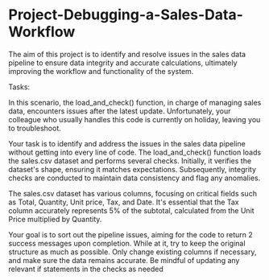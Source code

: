 # Project-Debugging-a-Sales-Data-Workflow
The aim of this project is to identify and resolve issues in the sales data pipeline to ensure data integrity and accurate calculations, ultimately improving the workflow and functionality of the system.

Tasks:

In this scenario, the load_and_check() function, in charge of managing sales data, encounters issues after the latest update. Unfortunately, your colleague who usually handles this code is currently on holiday, leaving you to troubleshoot.

Your task is to identify and address the issues in the sales data pipeline without getting into every line of code. The load_and_check() function loads the sales.csv dataset and performs several checks. Initially, it verifies the dataset's shape, ensuring it matches expectations. Subsequently, integrity checks are conducted to maintain data consistency and flag any anomalies.

The sales.csv dataset has various columns, focusing on critical fields such as Total, Quantity, Unit price, Tax, and Date. It's essential that the Tax column accurately represents 5% of the subtotal, calculated from the Unit Price multiplied by Quantity.

Your goal is to sort out the pipeline issues, aiming for the code to return 2 success messages upon completion. While at it, try to keep the original structure as much as possible. Only change existing columns if necessary, and make sure the data remains accurate. Be mindful of updating any relevant if statements in the checks as needed
